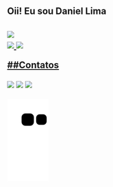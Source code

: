 <h2>Oii! Eu sou Daniel Lima<h2>

<img src="https://cdn.jsdelivr.net/gh/devicons/devicon/icons/java/java-original.svg" whidth="40" height="40"   />

<div>
<a href="https://github.com/danielLima27">
<img height="180em" src="https://github-readme-stats.vercel.app/api/top-langs/?username=danielLima27&layout=compact&langs_count=7&theme=dracula"/>
<img height="180em" src="https://github-readme-stats.vercel.app/api?username=danielLima27&show_icons=true&theme=dracula&include_all_commits=true&count_private=true"/>
</div>





##Contatos

<div>
<a href="https://www.linkedin.com/in/daniel-lima/" target="_blank"><img src="https://img.shields.io/badge/-LinkedIn-%230077B5?style=for-the-badge&logo=linkedin&logoColor=white" target="_blank"></a>
  <a href = "contatodlima27@gmail.com"><img src="https://img.shields.io/badge/-Gmail-%23333?style=for-the-badge&logo=gmail&logoColor=white" target="_blank"></a>
  <a href="https://instagram.com/daniellima.exe" target="_blank"><img src="https://img.shields.io/badge/-Instagram-%23E4405F?style=for-the-badge&logo=instagram&logoColor=white" target="_blank"></a>
  
![Snake animation](https://github.com/danielLima27/danielLima27/blob/output/github-contribution-grid-snake.svg)
  
  </div>

